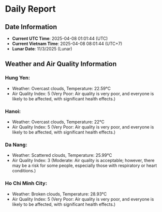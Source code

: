# Daily Report
## Date Information
- **Current UTC Time**: 2025-04-08 01:01:44 (UTC)
- **Current Vietnam Time**: 2025-04-08 08:01:44 (UTC+7)
- **Lunar Date**: 11/3/2025 (Lunar)

## Weather and Air Quality Information

### Hung Yen:
- Weather: Overcast clouds, Temperature: 22.59°C
- Air Quality Index: 5 (Very Poor: Air quality is very poor, and everyone is likely to be affected, with significant health effects.)

### Hanoi:
- Weather: Overcast clouds, Temperature: 22°C
- Air Quality Index: 5 (Very Poor: Air quality is very poor, and everyone is likely to be affected, with significant health effects.)

### Da Nang:
- Weather: Scattered clouds, Temperature: 25.99°C
- Air Quality Index: 3 (Moderate: Air quality is acceptable; however, there may be a risk for some people, especially those with respiratory or heart conditions.)

### Ho Chi Minh City:
- Weather: Broken clouds, Temperature: 28.93°C
- Air Quality Index: 5 (Very Poor: Air quality is very poor, and everyone is likely to be affected, with significant health effects.)
